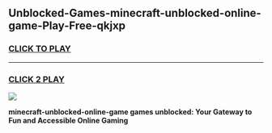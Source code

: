 
## Unblocked-Games-minecraft-unblocked-online-game-Play-Free-qkjxp
<h3>
<a href="https://premium76.site?title=minecraft-unblocked-online-game&ref=10A">CLICK TO PLAY</a></h3>
<hr>

<h3>
<a href="https://premium76.site?title=minecraft-unblocked-online-game&ref=10A">CLICK 2 PLAY</a>
  
</h3>

<a href="https://premium76.site?title=minecraft-unblocked-online-game&ref=10A"><img src="https://clearcache.store/games.png"></a>


**minecraft-unblocked-online-game games unblocked: Your Gateway to Fun and Accessible Online Gaming**
